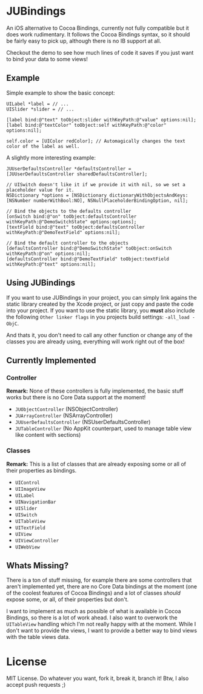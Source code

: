 # JUBindings
An iOS alternative to Cocoa Bindings, currently not fully compatible but it does work rudimentary. It follows the Cocoa Bindings syntax, so it should be fairly easy to pick up, although there is no IB support at all.

Checkout the demo to see how much lines of code it saves if you just want to bind your data to some views!

## Example

Simple example to show the basic concept:

	UILabel *label = // ...
	UISlider *slider = // ...
	
	[label bind:@"text" toObject:slider withKeyPath:@"value" options:nil];
	[label bind:@"textColor" toObject:self withKeyPath:@"color" options:nil];
	
	self.color = [UIColor redColor]; // Automagically changes the text color of the label as well.
	
A slightly more interesting example:

    JUUserDefaultsController *defaultsController = [JUUserDefaultsController sharedDefaultsController];
    
    // UISwitch doesn't like it if we provide it with nil, so we set a placeholder value for it.
    NSDictionary *options = [NSDictionary dictionaryWithObjectsAndKeys:[NSNumber numberWithBool:NO], NSNullPlaceholderBindingOption, nil];
	
	// Bind the objects to the defaults controller
    [onSwitch bind:@"on" toObject:defaultsController withKeyPath:@"DemoSwitchState" options:options];
    [textField bind:@"text" toObject:defaultsController withKeyPath:@"DemoTextField" options:nil];
    
    // Bind the default controller to the objects
    [defaultsController bind:@"DemoSwitchState" toObject:onSwitch withKeyPath:@"on" options:nil];
    [defaultsController bind:@"DemoTextField" toObject:textField withKeyPath:@"text" options:nil];

## Using JUBindings
If you want to use JUBindings in your project, you can simply link agains the static library created by the Xcode project, or just copy and paste the code into your project. If you want to use the static library, you **must** also include the following `Other linker flags` in you projects build settings: `-all_load -ObjC`. 

And thats it, you don't need to call any other function or change any of the classes you are already using, everything will work right out of the box!
	
## Currently Implemented
### Controller
**Remark:** None of these controllers is fully implemented, the basic stuff works but there is no Core Data support at the moment!

  * `JUObjectController` (NSObjectController)
  * `JUArrayController` (NSArrayController)
  * `JUUserDefaultsController` (NSUserDefaultsController)
  * `JUTableController` (No AppKit counterpart, used to manage table view like content with sections)
  
### Classes
**Remark:** This is a list of classes that are already exposing some or all of their properties as bindings. 

  * `UIControl`
  * `UIImageView`
  * `UILabel`
  * `UINavigationBar`
  * `UISlider`
  * `UISwitch`
  * `UITableView`
  * `UITextField`
  * `UIView`
  * `UIViewController`
  * `UIWebView`
	
## Whats Missing?
There is a ton of stuff missing, for example there are some controllers that aren't implemented yet, there are no Core Data bindings at the moment (one of the coolest features of Cocoa Bindings) and a lot of classes *should* expose some, or all, of their properties but don't.

I want to implement as much as possible of what is available in Cocoa Bindings, so there is a lot of work ahead. I also want to overwork the `UITableView` handling which I'm not really happy with at the moment. While I don't want to provide the views, I want to provide a better way to bind views with the table views data.

# License
MIT License. Do whatever you want, fork it, break it, branch it! Btw, I also accept push requests ;)